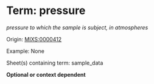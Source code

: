 # Term: pressure

*pressure to which the sample is subject, in atmospheres*

Origin: [MIXS:0000412](https://w3id.org/mixs/0000412)

Example: None

Sheet(s) containing term: sample_data

**Optional or context dependent**